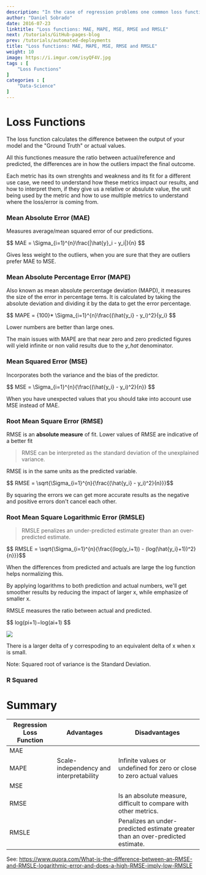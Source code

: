 ```yaml
---
description: "In the case of regression problems one common loss function is RMSE, this isn´t a good choice for classification use cases... MSE is arguaby the most common loss fuction for regression problems. Lets understand the differences..."
author: "Daniel Sobrado"
date: 2016-07-23
linktitle: "Loss functions: MAE, MAPE, MSE, RMSE and RMSLE"
next: /tutorials/GitHub-pages-blog
prev: /tutorials/automated-deployments
title: "Loss functions: MAE, MAPE, MSE, RMSE and RMSLE"
weight: 10
image: https://i.imgur.com/isyQF4V.jpg
tags : [
    "Loss Functions"
]
categories : [
    "Data-Science"
]
---
```



# Loss Functions

The loss function calculates the difference between the output of your model and the "Ground Truth" or actual values.

All this functiones measure the ratio between actual/reference and predicted, the differences are in how the outliers impact the final outcome.

Each metric has its own strenghts and weakness and its fit for a different use case, we need to understand how these metrics impact our results, and how to interpret them, if they give us a relative or absulute value, the unit being used by the metric and how to use multiple metrics to understand where the loss/error is coming from.

### Mean Absolute Error (MAE)

Measures average/mean squared error of our predictions.

<div id="el"><span>$$ MAE = \Sigma_{i=1}^{n}\frac{|\hat{y}_i - y_i|}{n} $$</span></div>

Gives less weight to the outliers, when you are sure that they are outliers prefer MAE to MSE.

### Mean Absolute Percentage Error (MAPE)

Also known as mean absolute percentage deviation (MAPD), it measures the size of the error in percentage tems. It is calculated by taking the absolute deviation and dividing it by the data to get the error percentage.

<div id="el"><span>$$ MAPE = {100}* \Sigma_{i=1}^{n}\frac{(\hat{y_i} - y_i)^2}{y_i} $$</span></div>

Lower numbers are better than large ones.

The main issues with MAPE are that near zero and zero predicted figures will yield infinite or non valid results due to the *y_hat* denominator.

### Mean Squared Error (MSE)

Incorporates both the variance and the bias of the predictor.

<div id="el"><span>$$ MSE = \Sigma_{i=1}^{n}{\frac{(\hat{y_i} - y_i)^2}{n}} $$</span></div>

When you have unexpected values that you should take into account use MSE instead of MAE.

### Root Mean Square Error (RMSE)

RMSE is an **absolute measure** of fit. Lower values of RMSE are indicative of a better fit

> RMSE can be interpreted as the standard deviation of the unexplained variance.

RMSE is in the same units as the predicted variable.

<div id="el"><span>$$ RMSE = \sqrt{\Sigma_{i=1}^{n}{\frac{(\hat{y_i} - y_i)^2}{n}}}$$</span></div>

By squaring the errors we can get more accurate results as the negative and positive errors don't cancel each other.

### Root Mean Square Logarithmic Error (RMSLE)

> RMSLE penalizes an under-predicted estimate greater than an over-predicted estimate.

<div id="el"><span>$$ RMSLE = \sqrt{\Sigma_{i=1}^{n}{\frac{(log(y_i+1)) - (log(\hat{y_i}+1))^2}{n}}}$$</span></div>

When the differences from predicted and actuals are large the log function helps normalizing this.

By applying logarithms to both prediction and actual numbers, we'll get smoother results by reducing the impact of larger x, while emphasize of smaller x.

RMSLE measures the ratio between actual and predicted.

<div id="el"><span>$$ log(pi+1)−log(ai+1) $$</span></div>

![](https://i.imgur.com/1d5fJZR.png)

There is a larger delta of y correspoding to an equivalent delta of x when x is small.

Note: Squared root of variance is the Standard Deviation.

### R Squared

# Summary


| Regression Loss Function | Advantages | Disadvantages |
|--------------------------|------------|--------------|
| MAE                      |            |              |
| MAPE                     | Scale-independency and interpretability           | Infinite values or undefined for zero or close to zero actual values              |
| MSE                      |            |              |
| RMSE                     |            | Is an absolute measure, difficult to compare with other metrics.             |
| RMSLE                    |            | Penalizes an under-predicted estimate greater than an over-predicted estimate.             |



See: https://www.quora.com/What-is-the-difference-between-an-RMSE-and-RMSLE-logarithmic-error-and-does-a-high-RMSE-imply-low-RMSLE
